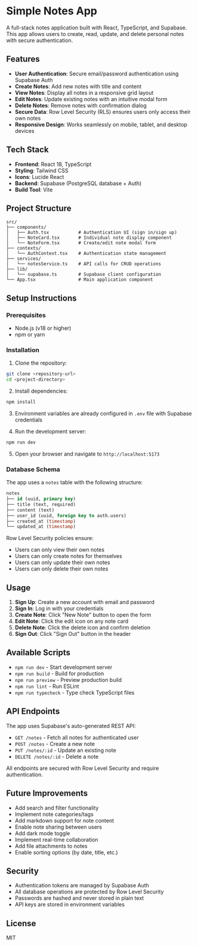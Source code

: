# Simple Notes App

A full-stack notes application built with React, TypeScript, and Supabase. This app allows users to create, read, update, and delete personal notes with secure authentication.

## Features

- **User Authentication**: Secure email/password authentication using Supabase Auth
- **Create Notes**: Add new notes with title and content
- **View Notes**: Display all notes in a responsive grid layout
- **Edit Notes**: Update existing notes with an intuitive modal form
- **Delete Notes**: Remove notes with confirmation dialog
- **Secure Data**: Row Level Security (RLS) ensures users only access their own notes
- **Responsive Design**: Works seamlessly on mobile, tablet, and desktop devices

## Tech Stack

- **Frontend**: React 18, TypeScript
- **Styling**: Tailwind CSS
- **Icons**: Lucide React
- **Backend**: Supabase (PostgreSQL database + Auth)
- **Build Tool**: Vite

## Project Structure

```
src/
├── components/
│   ├── Auth.tsx           # Authentication UI (sign in/sign up)
│   ├── NoteCard.tsx       # Individual note display component
│   └── NoteForm.tsx       # Create/edit note modal form
├── contexts/
│   └── AuthContext.tsx    # Authentication state management
├── services/
│   └── notesService.ts    # API calls for CRUD operations
├── lib/
│   └── supabase.ts        # Supabase client configuration
└── App.tsx                # Main application component
```

## Setup Instructions

### Prerequisites

- Node.js (v18 or higher)
- npm or yarn

### Installation

1. Clone the repository:
```bash
git clone <repository-url>
cd <project-directory>
```

2. Install dependencies:
```bash
npm install
```

3. Environment variables are already configured in `.env` file with Supabase credentials

4. Run the development server:
```bash
npm run dev
```

5. Open your browser and navigate to `http://localhost:5173`

### Database Schema

The app uses a `notes` table with the following structure:

```sql
notes
├── id (uuid, primary key)
├── title (text, required)
├── content (text)
├── user_id (uuid, foreign key to auth.users)
├── created_at (timestamp)
└── updated_at (timestamp)
```

Row Level Security policies ensure:
- Users can only view their own notes
- Users can only create notes for themselves
- Users can only update their own notes
- Users can only delete their own notes

## Usage

1. **Sign Up**: Create a new account with email and password
2. **Sign In**: Log in with your credentials
3. **Create Note**: Click "New Note" button to open the form
4. **Edit Note**: Click the edit icon on any note card
5. **Delete Note**: Click the delete icon and confirm deletion
6. **Sign Out**: Click "Sign Out" button in the header

## Available Scripts

- `npm run dev` - Start development server
- `npm run build` - Build for production
- `npm run preview` - Preview production build
- `npm run lint` - Run ESLint
- `npm run typecheck` - Type check TypeScript files

## API Endpoints

The app uses Supabase's auto-generated REST API:

- `GET /notes` - Fetch all notes for authenticated user
- `POST /notes` - Create a new note
- `PUT /notes/:id` - Update an existing note
- `DELETE /notes/:id` - Delete a note

All endpoints are secured with Row Level Security and require authentication.

## Future Improvements

- Add search and filter functionality
- Implement note categories/tags
- Add markdown support for note content
- Enable note sharing between users
- Add dark mode toggle
- Implement real-time collaboration
- Add file attachments to notes
- Enable sorting options (by date, title, etc.)

## Security

- Authentication tokens are managed by Supabase Auth
- All database operations are protected by Row Level Security
- Passwords are hashed and never stored in plain text
- API keys are stored in environment variables

## License

MIT
